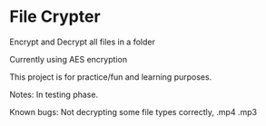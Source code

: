 # File Crypter
 Encrypt and Decrypt all files in a folder
 
 Currently using AES encryption
 
 This project is for practice/fun and learning purposes.
 
 Notes:
 In testing phase.
 
 Known bugs: Not decrypting some file types correctly, .mp4 .mp3
